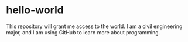 # hello-world
This repository will grant me access to the world. I am a civil engineering major, and I am using GitHub to learn more about programming.

